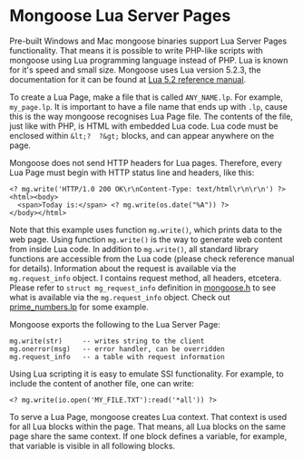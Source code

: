 # Mongoose Lua Server Pages

Pre-built Windows and Mac mongoose binaries support Lua Server Pages
functionality.
That means it is possible to write PHP-like scripts with mongoose
using Lua programming language instead of PHP. Lua is known
for it's speed and small size. Mongoose uses Lua version 5.2.3, the
documentation for it can be found at
[Lua 5.2 reference manual](http://www.lua.org/manual/5.2/).

To create a Lua Page, make a file that is called `ANY_NAME.lp`. For example,
`my_page.lp`. It is important to have a file
name that ends up with `.lp`, cause this is the way mongoose recognises
Lua Page file. The contents of the file, just like
with PHP, is HTML with embedded Lua code. Lua code must be enclosed within
`&lt;?  ?&gt;` blocks, and can appear anywhere on the page.

Mongoose does not send HTTP headers for Lua pages. Therefore,
every Lua Page must begin with HTTP status line and headers, like this:

    <? mg.write('HTTP/1.0 200 OK\r\nContent-Type: text/html\r\n\r\n') ?>
    <html><body>
      <span>Today is:</span> <? mg.write(os.date("%A")) ?>
    </body></html>

Note that this example uses function `mg.write()`, which prints data to the
web page. Using function `mg.write()` is the way to generate web content from
inside Lua code. In addition to `mg.write()`, all standard library functions
are accessible from the Lua code (please check reference manual for details).
Information about the request is available via the `mg.request_info` object.
I contains request method, all headers, etcetera. Please refer to
`struct mg_request_info` definition in
[mongoose.h](https://github.com/cesanta/mongoose/blob/master/mongoose.h)
to see what is available via the `mg.request_info` object.
Check out [prime_numbers.lp](https://github.com/cesanta/mongoose/blob/master/examples/lua/prime_numbers.lp) for some example.

Mongoose exports the following to the Lua Server Page:

    mg.write(str)     -- writes string to the client
    mg.onerror(msg)   -- error handler, can be overridden
    mg.request_info   -- a table with request information

Using Lua scripting it is easy to emulate SSI functionality. For example,
to include the content of another file, one can write:

    <? mg.write(io.open('MY_FILE.TXT'):read('*all')) ?>

To serve a Lua Page, mongoose creates Lua context. That context is used for
all Lua blocks within the page. That means, all Lua blocks on the same page
share the same context. If one block defines a variable, for example, that
variable is visible in all following blocks.
